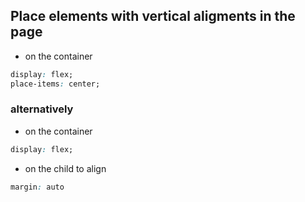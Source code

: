 

## Place elements with vertical aligments in the page
- on the container
```css
display: flex;
place-items: center;
```
### alternatively
- on the container
```css
display: flex;
```
- on the child to align
```css
margin: auto
```